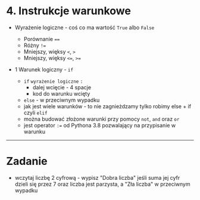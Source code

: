 # 4. Instrukcje warunkowe

- Wyrażenie logiczne - coś co ma wartość `True` albo `False`
  - Porównanie `==`
  - Różny `!=`
  - Mniejszy, więksy `<`, `>`
  - Mniejszy, więksy `<=`, `>=`

- 1 Warunek logiczny - `if` <warunek logiczny> 
  - `if` `wyrażenie logiczne` `:`
    - dalej wcięcie - 4 spacje
    - kod do warunku wcięty
  - `else` - w przeciwnym wypadku
  - jak jest wiele warunków - to nie zagnieżdzamy tylko robimy else + if czyli `elif`
  - można budować złożone warunki przy pomocy `not`, `and` oraz `or`
  - jest operator `:=` od Pythona 3.8 pozwalający na przypisanie w warunku
  

---
# Zadanie

- wczytaj liczbę 2 cyfrową - wypisz "Dobra liczba" jeśli suma jej cyfr dzieli się przez 7 oraz liczba jest parzysta, a "Zła liczba" w przeciwnym wypadku

